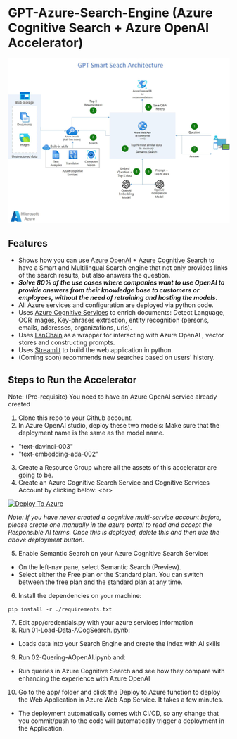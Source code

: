 # GPT-Azure-Search-Engine (Azure Cognitive Search + Azure OpenAI Accelerator)

![Architecture](GPT-Smart-Search-Architecture.jpg "Architecture")

## **Features**

- Shows how you can use [Azure OpenAI](https://azure.microsoft.com/en-us/products/cognitive-services/openai-service/) + [Azure Cognitive Search](https://azure.microsoft.com/en-us/products/search) to have a Smart and Multilingual Search engine that not only provides links of the search results, but also answers the question.
- ***Solve 80% of the use cases where companies want to use OpenAI to provide answers from their knowledge base to customers or employees, without the need of retraining and hosting the models.***
- All Azure services and configuration are deployed via python code.
- Uses [Azure Cognitive Services](https://azure.microsoft.com/en-us/products/cognitive-services/) to enrich documents: Detect Language, OCR images, Key-phrases extraction, entity recognition (persons, emails, addresses, organizations, urls).
- Uses [LanChain](https://langchain.readthedocs.io/en/latest/) as a wrapper for interacting with Azure OpenAI , vector stores and constructing prompts.
- Uses [Streamlit](https://streamlit.io/) to build the web application in python.
- (Coming soon) recommends new searches based on users' history.

## **Steps to Run the Accelerator**

Note: (Pre-requisite) You need to have an Azure OpenAI service already created

1. Clone this repo to your Github account.
2. In Azure OpenAI studio, deploy these two models: Make sure that the deployment name is the same as the model name.
  - "text-davinci-003"
  - "text-embedding-ada-002"
3. Create a Resource Group where all the assets of this accelerator are going to be.
4. Create an Azure Cognitive Search Service and Cognitive Services Account by clicking below: \<br\>

[![Deploy To Azure](https://aka.ms/deploytoazurebutton)](https://portal.azure.com/#create/Microsoft.Template/uri/https%3A%2F%2Fraw.githubusercontent.com%2Fpablomarin%2FGPT-Azure-Search-Engine%2Fmain%2Fazuredeploy.json) 

_Note: If you have never created a cognitive multi-service account before, please create one manually in the azure portal to read and accept the Responsible AI terms. Once this is deployed, delete this and then use the above deployment button._

5. Enable Semantic Search on your Azure Cognitive Search Service:
  - On the left-nav pane, select Semantic Search (Preview).
  - Select either the Free plan or the Standard plan. You can switch between the free plan and the standard plan at any time.
6. Install the dependencies on your machine:
```
pip install -r ./requirements.txt
```
7. Edit app/credentials.py with your azure services information
8. Run 01-Load-Data-ACogSearch.ipynb:
  - Loads data into your Search Engine and create the index with AI skills
9. Run 02-Quering-AOpenAI.ipynb and:
  - Run queries in Azure Cognitive Search and see how they compare with enhancing the experience with Azure OpenAI
10. Go to the app/ folder and click the Deploy to Azure function to deploy the Web Application in Azure Web App Service. It takes a few minutes.
  - The deployment automatically comes with CI/CD, so any change that you commit/push to the code will automatically trigger a deployment in the Application.

